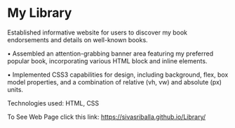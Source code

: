# My Library
Established informative website for users to discover my book endorsements and details on well-known books.

•	Assembled an attention-grabbing banner area featuring my preferred popular book, incorporating various HTML block and inline elements.

•	Implemented CSS3 capabilities for design, including background, flex, box model properties, and a combination of relative (vh, vw) and absolute (px) units.

Technologies used: HTML, CSS
 
To See Web Page click this link: https://sivasriballa.github.io/Library/
